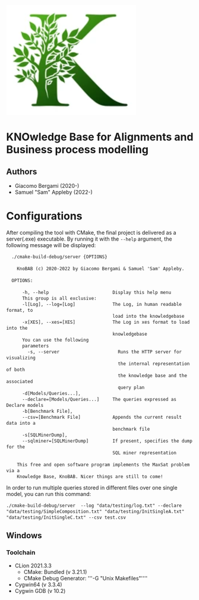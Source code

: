 
![Temporary logo for KnoBAB: a K shaped like a tree, ideally a Baobab](images/tmpLogo.png)


# KNOwledge Base for Alignments and Business process modelling

## Authors

 *  Giacomo Bergami (2020-)
 *  Samuel "Sam" Appleby (2022-) 


# Configurations 

After compiling the tool with CMake, the final project is delivered as a server(.exe) executable. By running it with the `--help` argument, the following message will be displayed:

```
  ./cmake-build-debug/server {OPTIONS}

    KnoBAB (c) 2020-2022 by Giacomo Bergami & Samuel 'Sam' Appleby.

  OPTIONS:

      -h, --help                        Display this help menu
      This group is all exclusive:
      -l[Log], --log=[Log]              The Log, in human readable format, to
                                        load into the knowledgebase
      -x[XES], --xes=[XES]              The Log in xes format to load into the
                                        knowledgebase
      You can use the following
      parameters
        -s, --server                      Runs the HTTP server for visualizing
                                          the internal representation of both
                                          the knowledge base and the associated
                                          query plan
      -d[Models/Queries...],
      --declare=[Models/Queries...]     The queries expressed as Declare models
      -b[Benchmark File],
      --csv=[Benchmark File]            Appends the current result data into a
                                        benchmark file
      -s[SQLMinerDump],
      --sqlminer=[SQLMinerDump]         If present, specifies the dump for the
                                        SQL miner representation

    This free and open software program implements the MaxSat problem via a
    Knowledge Base, KnoBAB. Nicer things are still to come!

```

In order to run multiple queries stored in different files over one single model, you can run this command:

```
./cmake-build-debug/server  --log "data/testing/log.txt" --declare "data/testing/SimpleComposition.txt" "data/testing/InitSingleA.txt" "data/testing/InitSingleC.txt" --csv test.csv 
```

## Windows

### Toolchain
 * CLion 2021.3.3
   * CMake: Bundled (v 3.21.1)  
   * CMake Debug Generator: '''-G "Unix Makefiles"''''
 * Cygwin64 (v 3.3.4)
 * Cygwin GDB (v 10.2)
 
